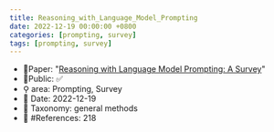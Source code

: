 ```yaml
---
title: Reasoning_with_Language_Model_Prompting
date: 2022-12-19 00:00:00 +0800
categories: [prompting, survey]
tags: [prompting, survey]
---
```


- 📙Paper: "[Reasoning with Language Model Prompting: A Survey](https://www.semanticscholar.org/paper/Reasoning-with-Language-Model-Prompting%3A-A-Survey-Qiao-Ou/6845bea94b2fb17d4377b3bb2bd10f73a959f9cc)"
- 🔑Public: ✅
- ⚲ area: Prompting, Survey
- 📅 Date: 2022-12-19
- 🔎 Taxonomy: general methods
- 📝 #References: 218
